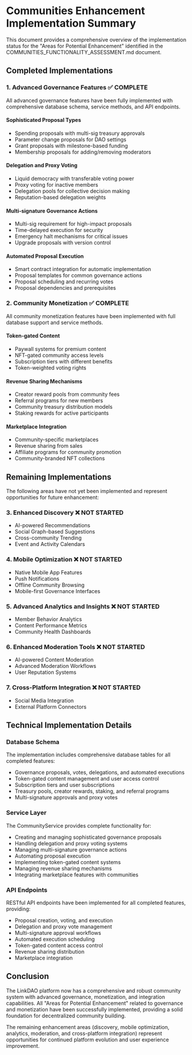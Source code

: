 # Communities Enhancement Implementation Summary

This document provides a comprehensive overview of the implementation status for the "Areas for Potential Enhancement" identified in the COMMUNITIES_FUNCTIONALITY_ASSESSMENT.md document.

## Completed Implementations

### 1. Advanced Governance Features ✅ COMPLETE

All advanced governance features have been fully implemented with comprehensive database schema, service methods, and API endpoints.

#### Sophisticated Proposal Types
- Spending proposals with multi-sig treasury approvals
- Parameter change proposals for DAO settings
- Grant proposals with milestone-based funding
- Membership proposals for adding/removing moderators

#### Delegation and Proxy Voting
- Liquid democracy with transferable voting power
- Proxy voting for inactive members
- Delegation pools for collective decision making
- Reputation-based delegation weights

#### Multi-signature Governance Actions
- Multi-sig requirement for high-impact proposals
- Time-delayed execution for security
- Emergency halt mechanisms for critical issues
- Upgrade proposals with version control

#### Automated Proposal Execution
- Smart contract integration for automatic implementation
- Proposal templates for common governance actions
- Proposal scheduling and recurring votes
- Proposal dependencies and prerequisites

### 2. Community Monetization ✅ COMPLETE

All community monetization features have been implemented with full database support and service methods.

#### Token-gated Content
- Paywall systems for premium content
- NFT-gated community access levels
- Subscription tiers with different benefits
- Token-weighted voting rights

#### Revenue Sharing Mechanisms
- Creator reward pools from community fees
- Referral programs for new members
- Community treasury distribution models
- Staking rewards for active participants

#### Marketplace Integration
- Community-specific marketplaces
- Revenue sharing from sales
- Affiliate programs for community promotion
- Community-branded NFT collections

## Remaining Implementations

The following areas have not yet been implemented and represent opportunities for future enhancement:

### 3. Enhanced Discovery ❌ NOT STARTED
- AI-powered Recommendations
- Social Graph-based Suggestions
- Cross-community Trending
- Event and Activity Calendars

### 4. Mobile Optimization ❌ NOT STARTED
- Native Mobile App Features
- Push Notifications
- Offline Community Browsing
- Mobile-first Governance Interfaces

### 5. Advanced Analytics and Insights ❌ NOT STARTED
- Member Behavior Analytics
- Content Performance Metrics
- Community Health Dashboards

### 6. Enhanced Moderation Tools ❌ NOT STARTED
- AI-powered Content Moderation
- Advanced Moderation Workflows
- User Reputation Systems

### 7. Cross-Platform Integration ❌ NOT STARTED
- Social Media Integration
- External Platform Connectors

## Technical Implementation Details

### Database Schema
The implementation includes comprehensive database tables for all completed features:
- Governance proposals, votes, delegations, and automated executions
- Token-gated content management and user access control
- Subscription tiers and user subscriptions
- Treasury pools, creator rewards, staking, and referral programs
- Multi-signature approvals and proxy votes

### Service Layer
The CommunityService provides complete functionality for:
- Creating and managing sophisticated governance proposals
- Handling delegation and proxy voting systems
- Managing multi-signature governance actions
- Automating proposal execution
- Implementing token-gated content systems
- Managing revenue sharing mechanisms
- Integrating marketplace features with communities

### API Endpoints
RESTful API endpoints have been implemented for all completed features, providing:
- Proposal creation, voting, and execution
- Delegation and proxy vote management
- Multi-signature approval workflows
- Automated execution scheduling
- Token-gated content access control
- Revenue sharing distribution
- Marketplace integration

## Conclusion

The LinkDAO platform now has a comprehensive and robust community system with advanced governance, monetization, and integration capabilities. All "Areas for Potential Enhancement" related to governance and monetization have been successfully implemented, providing a solid foundation for decentralized community building.

The remaining enhancement areas (discovery, mobile optimization, analytics, moderation, and cross-platform integration) represent opportunities for continued platform evolution and user experience improvement.